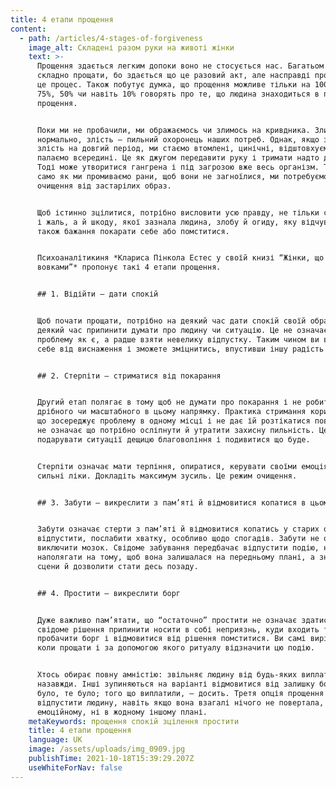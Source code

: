 ```yaml
---
title: 4 етапи прощення
content:
  - path: /articles/4-stages-of-forgiveness
    image_alt: Складені разом руки на животі жінки
    text: >-
      Прощення здається легким допоки воно не стосується нас. Багатьом людям
      складно прощати, бо здається що це разовий акт, але насправді прощення –
      це процес. Також побутує думка, що прощення можливе тільки на 100%, але й
      75%, 50% чи навіть 10% говорять про те, що людина знаходиться в процесі
      прощення.


      Поки ми не пробачили, ми ображаємось чи злимось на кривдника. Злитись – це
      нормально, злість – пильний охоронець наших потреб. Однак, якщо задавити
      злість на довгий період, ми стаємо втомлені, цинічні, відштовхуємо усе чи
      палаємо всередині. Це як джугом передавити руку і тримати надто довго.
      Тоді може утворитися гангрена і під загрозою вже весь організм. Тож так
      само як ми промиваємо рани, щоб вони не загноїлися, ми потребуємо й
      очищення від застарілих образ.


      Щоб істинно зцілитися, потрібно висловити усю правду, не тільки свої біль
      і жаль, а й шкоду, якої зазнала людина, злобу й огиду, яку відчувала, а
      також бажання покарати себе або помститися.


      Психоаналітикиня *Клариса Пінкола Естес у своїй книзі “Жінки, що біжать з
      вовками”* пропонує такі 4 етапи прощення.


      ## 1. Відійти – дати спокій


      Щоб почати прощати, потрібно на деякий час дати спокій своїй образі. На
      деякий час припинити думати про людину чи ситуацію. Це не означає кинути
      проблему як є, а радше взяти невелику відпустку. Таким чином ви вбережете
      себе від виснаження і зможете зміцнитись, впустивши іншу радість у життя.


      ## 2. Стерпіти – стриматися від покарання


      Другий етап полягає в тому щоб не думати про покарання і не робити нічого
      дрібного чи масштабного в цьому напрямку. Практика стримання корисна тим,
      що зосереджує проблему в одному місці і не дає їй розтікатися повсюди. Це
      не означає що потрібно осліпнути й утратити захисну пильність. Це означає
      подарувати ситуації дещицю благовоління і подивитися що буде.


      Стерпіти означає мати терпіння, опиратися, керувати своїми емоціями. Це
      сильні ліки. Докладіть максимум зусиль. Це режим очищення.


      ## 3. Забути – викреслити з пам’яті й відмовитися копатися в цьому


      Забути означає стерти з пам’яті й відмовитися копатись у старих образах –
      відпустити, послабити хватку, особливо щодо спогадів. Забути не означає
      виключити мозок. Свідоме забування передбачає відпустити подію, не
      наполягати на тому, щоб вона залишалася на передньому плані, а зняти її зі
      сцени й дозволити стати десь позаду.


      ## 4. Простити – викреслити борг


      Дуже важливо пам’ятати, що “остаточно” простити не означає здатися. Це
      свідоме рішення припинити носити в собі неприязнь, куди входить також
      пробачити борг і відмовитися від рішення помститися. Ви самі вирішуєте,
      коли прощати і за допомогою якого ритуалу відзначити цю подію.


      Хтось обирає повну амністію: звільняє людину від будь-яких виплат раз і
      назавжди. Інші зупиняються на варіанті відмовитися від залишку боргу: що
      було, те було; того що виплатили, – досить. Третя опція прощення –
      відпустити людину, навіть якщо вона взагалі нічого не повертала, ні в
      емоційному, ні в жодному іншому плані.
    metaKeywords: прощення спокій зцілення простити
    title: 4 етапи прощення
    language: UK
    image: /assets/uploads/img_0909.jpg
    publishTime: 2021-10-18T15:39:29.207Z
    useWhiteForNav: false
---
```

